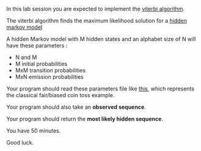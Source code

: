 In this lab session you are expected to implement the [viterbi algorithm](https://en.wikipedia.org/wiki/Viterbi_algorithm).

The viterbi algorithm finds the maximum likelihood solution for a [hidden markov model](https://en.wikipedia.org/wiki/Hidden_Markov_model)

A hidden Markov model with M hidden states and an alphabet size of N will have these parameters  :
  * N and M
  * M initial probabilities
  * MxM transition probabilities
  * MxN emission probabilities

Your program should read these parameters file like [this](sample_parameters.dat), which represents the classical  fair/biased coin toss example.

Your program should also take an **observed sequence**.

Your program should return the **most likely hidden sequence**.

You have 50 minutes.

Good luck.

